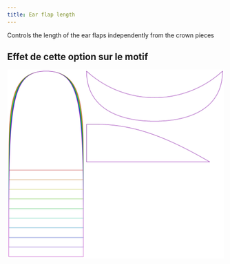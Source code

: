 ```yaml
---
title: Ear flap length
---
```


Controls the length of the ear flaps independently from the crown pieces

## Effet de cette option sur le motif

![Cette image montre l'effet de cette option en superposant plusieurs variantes qui ont une valeur différente pour cette option](holmes_earlength_sample.svg "Effet de cette option sur le motif")
